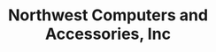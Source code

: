---
title: "Northwest Computers and Accessories, Inc"
url: /clackamas/northwest-computers-and-accessories-inc/
shop: computer
---